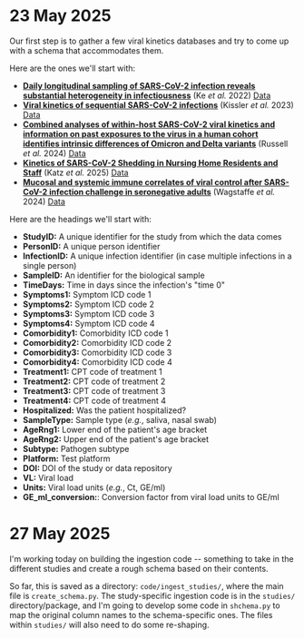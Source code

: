 # 23 May 2025
Our first step is to gather a few viral kinetics databases and try to come up with a schema that accommodates them. 

Here are the ones we'll start with: 

- [**Daily longitudinal sampling of SARS-CoV-2 infection reveals substantial heterogeneity in infectiousness**](https://www.nature.com/articles/s41564-022-01105-z) (Ke *et al.* 2022) [Data](https://static-content.springer.com/esm/art%3A10.1038%2Fs41564-022-01105-z/MediaObjects/41564_2022_1105_MOESM4_ESM.xlsx)
- [**Viral kinetics of sequential SARS-CoV-2 infections**](https://www.nature.com/articles/s41467-023-41941-z) (Kissler *et al.* 2023) [Data](https://github.com/skissler/Ct_SequentialInfections/blob/main/data/ct_dat_refined.csv)
- [**Combined analyses of within-host SARS-CoV-2 viral kinetics and information on past exposures to the virus in a human cohort identifies intrinsic differences of Omicron and Delta variants**](https://journals.plos.org/plosbiology/article?id=10.1371/journal.pbio.3002463) (Russell *et al.* 2024) [Data](https://github.com/thimotei/legacy_ct_modelling/tree/main/data_inference)
- [**Kinetics of SARS-CoV-2 Shedding in Nursing Home Residents and Staff**](https://agsjournals.onlinelibrary.wiley.com/doi/full/10.1111/jgs.19499) (Katz *et al.* 2025) [Data](https://data.cms.gov/covid-19/covid-19-nursing-home-data)
- [**Mucosal and systemic immune correlates of viral control after SARS-CoV-2 infection challenge in seronegative adults**](https://www.science.org/doi/10.1126/sciimmunol.adj9285) (Wagstaffe *et al.* 2024) [Data](https://www.science.org/doi/suppl/10.1126/sciimmunol.adj9285/suppl_file/sciimmunol.adj9285_data_file_s1.zip)

Here are the headings we'll start with: 

- **StudyID:** A unique identifier for the study from which the data comes
- **PersonID:** A unique person identifier
- **InfectionID:** A unique infection identifier (in case multiple infections in a single person)
- **SampleID:** An identifier for the biological sample 
- **TimeDays:** Time in days since the infection's "time 0" 
- **Symptoms1:** Symptom ICD code 1
- **Symptoms2:** Symptom ICD code 2
- **Symptoms3:** Symptom ICD code 3
- **Symptoms4:** Symptom ICD code 4
- **Comorbidity1:** Comorbidity ICD code 1
- **Comorbidity2:** Comorbidity ICD code 2
- **Comorbidity3:** Comorbidity ICD code 3
- **Comorbidity4:** Comorbidity ICD code 4
- **Treatment1:** CPT code of treatment 1
- **Treatment2:** CPT code of treatment 2
- **Treatment3:** CPT code of treatment 3
- **Treatment4:** CPT code of treatment 4
- **Hospitalized:** Was the patient hospitalized? 
- **SampleType:** Sample type (*e.g.*, saliva, nasal swab)
- **AgeRng1:** Lower end of the patient's age bracket
- **AgeRng2:** Upper end of the patient's age bracket
- **Subtype:** Pathogen subtype 
- **Platform:** Test platform
- **DOI:** DOI of the study or data repository 
- **VL:** Viral load 
- **Units:** Viral load units (*e.g.*, Ct, GE/ml)
- **GE_ml_conversion:**: Conversion factor from viral load units to GE/ml


# 27 May 2025

I'm working today on building the ingestion code -- something to take in the different studies and create a rough schema based on their contents. 

So far, this is saved as a directory: `code/ingest_studies/`, where the main file is `create_schema.py`. The study-specific ingestion code is in the `studies/` directory/package, and I'm going to develop some code in `shchema.py` to map the original column names to the schema-specific ones. The files within `studies/` will also need to do some re-shaping. 















